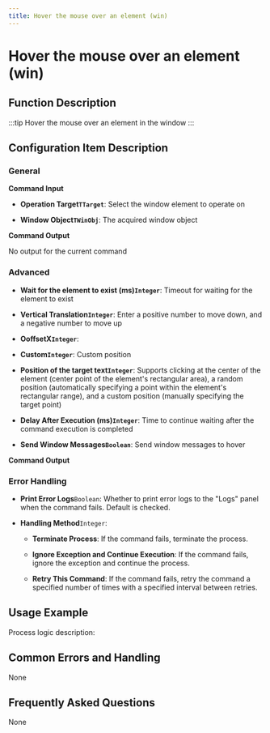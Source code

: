 ```yaml
---
title: Hover the mouse over an element (win)
---
```


# Hover the mouse over an element (win)

## Function Description

:::tip 
Hover the mouse over an element in the window
:::

## Configuration Item Description

### General

**Command Input**

- **Operation Target`TTarget`**: Select the window element to operate on

- **Window Object`TWinObj`**: The acquired window object


**Command Output**

No output for the current command

### Advanced

- **Wait for the element to exist (ms)`Integer`**: Timeout for waiting for the element to exist

- **Vertical Translation`Integer`**: Enter a positive number to move down, and a negative number to move up

- **OoffsetX`Integer`**: 

- **Custom`Integer`**: Custom position

- **Position of the target text`Integer`**: Supports clicking at the center of the element (center point of the element's rectangular area), a random position (automatically specifying a point within the element's rectangular range), and a custom position (manually specifying the target point)

- **Delay After Execution (ms)`Integer`**: Time to continue waiting after the command execution is completed

- **Send Window Messages`Boolean`**: Send window messages to hover


**Command Output**

### Error Handling

- **Print Error Logs**`Boolean`: Whether to print error logs to the "Logs" panel when the command fails. Default is checked. 

- **Handling Method**`Integer`:

    - **Terminate Process**: If the command fails, terminate the process.

    - **Ignore Exception and Continue Execution**: If the command fails, ignore the exception and continue the process.

    - **Retry This Command**: If the command fails, retry the command a specified number of times with a specified interval between retries.

## Usage Example

Process logic description:

## Common Errors and Handling

None

## Frequently Asked Questions

None

